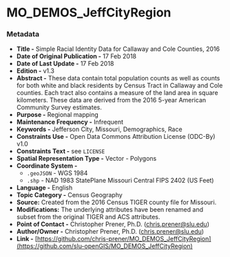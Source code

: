 # MO_DEMOS_JeffCityRegion

### Metadata
  * **Title -** Simple Racial Identity Data for Callaway and Cole Counties, 2016
  * **Date of Original Publication -** 17 Feb 2018
  * **Date of Last Update -** 17 Feb 2018
  * **Edition -** v1.3
  * **Abstract -** These data contain total population counts as well as counts for both white and black residents by Census Tract in Callaway and Cole counties. Each tract also contains a measure of the land area in square kilometers. These data are derived from the 2016 5-year American Community Survey estimates.
  * **Purpose -** Regional mapping
  * **Maintenance Frequency -** Infrequent
  * **Keywords -** Jefferson City, Missouri, Demographics, Race
  * **Constraints Use -** Open Data Commons Attribution License (ODC-By) v1.0
  * **Constraints Text -** see `LICENSE`
  * **Spatial Representation Type -** Vector - Polygons
  * **Coordinate System -**
    * `.geoJSON` - WGS 1984
    * `.shp` - NAD 1983 StatePlane Missouri Central FIPS 2402 (US Feet)
  * **Language -** English
  * **Topic Category -** Census Geography
  * **Source:** Created from the 2016 Census TIGER county file for Missouri.
  * **Modifications:** The underlying attributes have been renamed and subset from the original TIGER and ACS attributes.
  * **Point of Contact -** Christopher Prener, Ph.D. ([chris.prener@slu.edu](mailto:chris.prener@slu.edu))
  * **Author/Owner -** Christopher Prener, Ph.D. ([chris.prener@slu.edu](mailto:chris.prener@slu.edu))
  * **Link -** [https://github.com/chris-prener/MO_DEMOS_JeffCityRegion](https://github.com/slu-openGIS/MO_DEMOS_JeffCityRegion)
